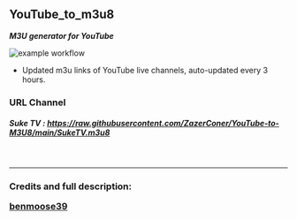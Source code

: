 ## YouTube_to_m3u8

**_M3U generator for YouTube_**

![example workflow](https://github.com/ZazerConer/YouTube-to-M3U8/actions/badge.svg)

* Updated m3u links of YouTube live channels, auto-updated every 3 hours.

### URL Channel

##### Suke TV : https://raw.githubusercontent.com/ZazerConer/YouTube-to-M3U8/main/SukeTV.m3u8

<br>
<hr>

### Credits and full description: <P><a href="https://github.com/benmoose39/YouTube_to_m3u">benmoose39</a></p>

